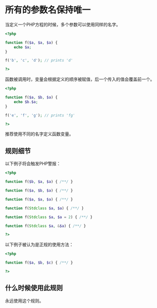 <!-- PHP 手册 -->
# 所有的参数名保持唯一

当定义一个PHP方程的时候，多个参数可以使用同样的名字。

```php
<?php

function f($a, $a, $a) {
	echo $a;
}

f('b', 'c', 'd'); // prints 'd'

?>
```

函数被调用时，变量会根据定义的顺序被赋值，后一个传入的值会覆盖前一个。

```php
<?php

function f($a, $b, $a) {
	echo $b.$a;
}

f('e', 'f', 'g'); // prints 'fg'

?>
```

推荐使用不同的名字定义函数变量。

## 规则细节

以下例子将会触发PHP警报：

```php
<?php

function f($b, $a, $a) { /**/ }

function f($a, $b, $a) { /**/ }

function f($a, $a, $a) { /**/ }

function f(Stdclass $a, $a) { /**/ }

function f(Stdclass $a, $a = 2) { /**/ }

function f(Stdclass $a, &$a) { /**/ }

?>
```

以下例子被认为是正规的使用方法：

```php
<?php

function f($a, $b, $c) { /**/ }

?>
```
<!--
### Options
-->

## 什么时候使用此规则

永远使用这个规则。

<!--
## Further Readings
-->
